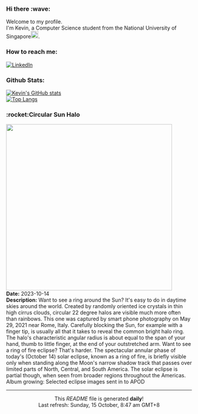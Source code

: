 <h3>Hi there :wave:</h3>

Welcome to my profile.   
I'm Kevin, a Computer Science student from the National University of Singapore<img src="https://img.icons8.com/color/96/000000/singapore-circular.png" width="20px"/>.</p>

<h3>How to reach me: </h3>
<a href="https://www.linkedin.com/in/kevin-foong/"><img alt="LinkedIn" src="https://img.shields.io/badge/linkedin-%230077B5.svg?&style=for-the-badge&logo=linkedin&logoColor=white" /></a> 

<h3>Github Stats: </h3> 

[![Kevin's GitHub stats](https://github-readme-stats.vercel.app/api?username=kevin9foong&theme=tokyonight)](https://github.com/anuraghazra/github-readme-stats) <br/>
[![Top Langs](https://github-readme-stats.vercel.app/api/top-langs/?username=kevin9foong&layout=compact&theme=tokyonight)](https://github.com/anuraghazra/github-readme-stats)

<h3>:rocket:Circular Sun Halo</h3> 
<img width="450" src="https:&#x2F;&#x2F;apod.nasa.gov&#x2F;apod&#x2F;image&#x2F;2310&#x2F;Vincenzo_Mirabella_20210529_134459.jpg" /><br/>
<b>Date:</b> 2023-10-14<br/>
<b>Description:</b> Want to see a ring around the Sun? It&#39;s easy to do in daytime skies around the world. Created by randomly oriented ice crystals in thin high cirrus clouds, circular 22 degree halos are visible much more often than rainbows. This one was captured by smart phone photography on May 29, 2021 near Rome, Italy. Carefully blocking the Sun, for example with a finger tip, is usually all that it takes to reveal the common bright halo ring. The halo&#39;s characteristic angular radius is about equal to the span of your hand, thumb to little finger, at the end of your outstretched arm.  Want to see a ring of fire eclipse? That&#39;s harder. The spectacular annular phase of today&#39;s (October 14) solar eclipse, known as a ring of fire, is briefly visible only when standing along the Moon&#39;s narrow shadow track that passes over limited parts of North, Central, and South America. The solar eclipse is partial though, when seen from broader regions throughout the Americas.   Album growing: Selected eclipse images sent in to APOD<br/>

------------
<p align="center">This <i>README</i> file is generated <b>daily</b>!</br>
Last refresh: Sunday, 15 October, 8:47 am GMT+8<br />
